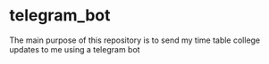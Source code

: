 # telegram_bot
The main purpose of this repository is to send my time table college updates to me using a telegram bot
